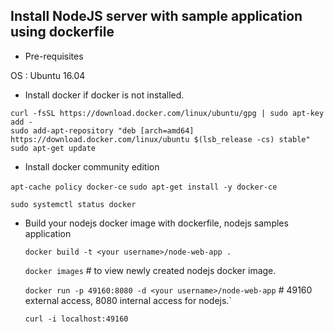 
## Install NodeJS server with sample application using dockerfile #


- Pre-requisites 

OS : Ubuntu 16.04

- Install docker if docker is not installed. 

 `curl -fsSL https://download.docker.com/linux/ubuntu/gpg | sudo apt-key add -` <br />
 `sudo add-apt-repository "deb [arch=amd64] https://download.docker.com/linux/ubuntu $(lsb_release -cs) stable"`<br />
 `sudo apt-get update`

- Install docker community edition

 `apt-cache policy docker-ce`
 `sudo apt-get install -y docker-ce`

 `sudo systemctl status docker`

- Build your nodejs docker image with dockerfile, nodejs samples application 

  `docker build -t <your username>/node-web-app .`

  `docker images`     # to view newly created nodejs docker image. 
  
  `docker run -p 49160:8080 -d <your username>/node-web-app`    # 49160 external access, 8080 internal access for nodejs.`
  
  `curl -i localhost:49160`

